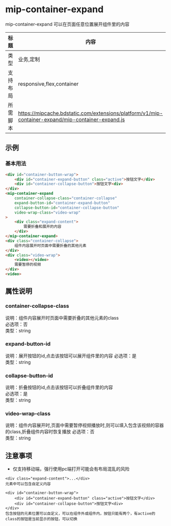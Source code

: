 ﻿# mip-container-expand
mip-container-expand 可以在页面任意位置展开组件里的内容

标题|内容
----|----
类型|业务,定制
支持布局|responsive,flex,container
所需脚本|https://mipcache.bdstatic.com/extensions/platform/v1/mip-container-expand/mip-container-expand.js

## 示例

### 基本用法
```html
<div id="container-button-wrap">
    <div id="container-expand-button" class="active">按钮文字</div>
    <div id="container-collapse-button">按钮文字<div>
</div>
<mip-container-expand 
    container-collapse-class="container-collapse"
    expand-button-id="container-expand-button"
    collapse-button-id="container-collapse-button"
    video-wrap-class="video-wrap"
>
    <div class="expand-content">
        需要折叠和展开的内容
    </div>
</mip-container-expand>
<div class="container-collapse">
    组件内容展开时页面中需要折叠的其他元素
</div>
<div class="video-wrap">
    <video></video>
    需要暂停的视频
</div>
<video>
``` 

## 属性说明

### container-collapse-class
说明：组件内容展开时页面中需要折叠的其他元素的class           
必选项：否                   
类型：string

### expand-button-id
说明：展开按钮的id,点击该按钮可以展开组件里的内容
必选项：是                               
类型：string

### collapse-button-id
说明：折叠按钮的id,点击该按钮可以折叠组件里的内容           
必选项：是  
类型：string

### video-wrap-class
说明：组件内容展开时,页面中需要暂停视频播放时,则可以填入包含该视频的容器的class,折叠组件内容时恢复播放 
必选项：否                               
类型：string


## 注意事项  
- 仅支持移动端，强行使用pc端打开可能会有布局混乱的风险
```
<div class="expand-content">...</div> 
元素中可以包含自定义内容
```
```
<div id="container-button-wrap">
    <div id="container-expand-button" class="active">按钮文字</div>
    <div id="container-collapse-button">按钮文字<div>
</div>
包含按钮的元素位置可以自定义，可以在组件外或组件内，按钮只能有两个，有active的class的按钮是当前显示的按钮，可以切换
```